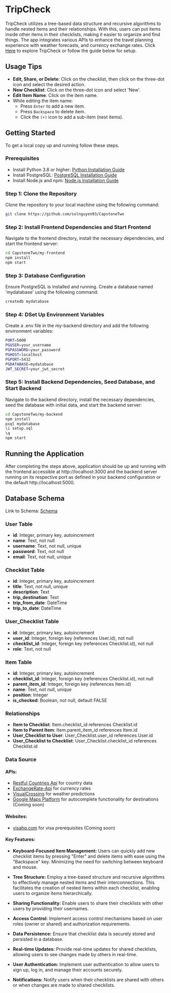 # TripCheck

TripCheck utilizes a tree-based data structure and recursive algorithms to handle nested items and their relationships. With this, users can put items inside other items in their checklists, making it easier to organize and find things. The app integrates various APIs to enhance the travel planning experience with weather forecasts, and currency exchange rates.
Click [Here](https://tripcheck-5f672ed9318e.herokuapp.com/) to explore TripCheck or follow the guide below for setup.

## Usage Tips

-   **Edit, Share, or Delete**: Click on the checklist, then click on the three-dot icon and select the desired action.
-   **New Checklist**: Click on the three-dot icon and select 'New'.
-   **Edit Item Name**: Click on the item name.
-   While editing the item name:
    -   Press `Enter` to add a new item.
    -   Press `Backspace` to delete item.
    -   Click the `(+)` icon to add a sub-item (nest items).

## Getting Started

To get a local copy up and running follow these steps.

### Prerequisites

-   Install Python 3.8 or higher: [Python Installation Guide](https://www.python.org/downloads/)
-   Install PostgreSQL: [PostgreSQL Installation Guide](https://www.postgresql.org/download/)
-   Install Node.js and npm: [Node.js Installation Guide](https://nodejs.org/)

### Step 1: Clone the Repository

Clone the repository to your local machine using the following command:

```bash
git clone https://github.com/solnguyen93/CapstoneTwo
```

### Step 2: Install Frontend Dependencies and Start Frontend

Navigate to the frontend directory, install the necessary dependencies, and start the frontend server:

```bash
cd CapstoneTwo/my-frontend
npm install
npm start
```

### Step 3: Database Configuration

Ensure PostgreSQL is installed and running. Create a database named 'mydatabase' using the following command:

```bash
createdb mydatabase
```

### Step 4: DSet Up Environment Variables

Create a .env file in the my-backend directory and add the following environment variables:

```bash
PORT=5000
PGUSER=your_username
PGPASSWORD=your_password
PGHOST=localhost
PGPORT=5432
PGDATABASE=mydatabase
JWT_SECRET=your_jwt_secret
```

### Step 5: Install Backend Dependencies, Seed Database, and Start Backend

Navigate to the backend directory, install the necessary dependencies, seed the database with initial data, and start the backend server:

```bash
cd CapstoneTwo/my-backend
npm install
psql mydatabase
\i setup.sql
\q
npm start
```

## Running the Application

After completing the steps above, application should be up and running with the frontend accessible at http://localhost:3000 and the backend server running on its respective port as defined in your backend configuration or the default http://localhost:5000.

## Database Schema

Link to Schema: [Schema](https://github.com/solnguyen93/CapstoneTwo/blob/main/Capstone%20Two_%20Schema.png)

### User Table

-   **id**: Integer, primary key, autoincrement
-   **name**: Text, not null
-   **username**: Text, not null, unique
-   **password**: Text, not null
-   **email**: Text, not null, unique

### Checklist Table

-   **id**: Integer, primary key, autoincrement
-   **title**: Text, not null, unique
-   **description**: Text
-   **trip_destination**: Text
-   **trip_from_date**: DateTime
-   **trip_to_date**: DateTime

### User_Checklist Table

-   **id**: Integer, primary key, autoincrement
-   **user_id**: Integer, foreign key (references User.id), not null
-   **checklist_id**: Integer, foreign key (references Checklist.id), not null
-   **role**: Text, not null

### Item Table

-   **id**: Integer, primary key, autoincrement
-   **checklist_id**: Integer, foreign key (references Checklist.id), not null
-   **parent_item_id**: Integer, foreign key (references Item.id)
-   **name**: Text, not null, unique
-   **position**: Integer
-   **is_checked**: Boolean, not null, default FALSE

### Relationships

-   **Item to Checklist**: Item.checklist_id references Checklist.id
-   **Item to Parent Item**: Item.parent_item_id references Item.id
-   **User_Checklist to User**: User_Checklist.user_id references User.id
-   **User_Checklist to Checklist**: User_Checklist.checklist_id references Checklist.id

### Data Source

#### APIs:

-   [Restful Countries Api](https://restfulcountries.com/api-documentation/version/1) for country data
-   [ExchangeRate-Api](https://www.exchangerate-api.com/docs/overview) for currency rates
-   [VisualCrossing](https://www.visualcrossing.com/weather-api) for weather predictions
-   [Google Maps Platform](https://developers.google.com/maps/documentation/) for autocomplete functionality for destinations (Coming soon)

#### Websites:

-   [visahq.com](https://www.visahq.com/) for visa prerequisites (Coming soon)

#### Key Features:

-   **Keyboard-Focused Item Management:** Users can quickly add new checklist items by pressing "Enter" and delete items with ease using the "Backspace" key. Minimizing the need for switching between keyboard and mouse.

-   **Tree Structure:** Employ a tree-based structure and recursive algorithms to effectively manage nested items and their interconnections. This facilitates the creation of nested items within each checklist, enabling users to organize items hierarchically.

-   **Sharing Functionality:** Enable users to share their checklists with other users by providing their usernames.
-   **Access Control:** Implement access control mechanisms based on user roles (owner or shared) and authorization requirements.
-   **Data Persistence:** Ensure that checklist data is securely stored and persisted in a database.
-   **Real-time Updates:** Provide real-time updates for shared checklists, allowing users to see changes made by others in real-time.
-   **User Authentication:** Implement user authentication to allow users to sign up, log in, and manage their accounts securely.
-   **Notifications:** Notify users when their checklists are shared with others or when changes are made to shared checklists.
